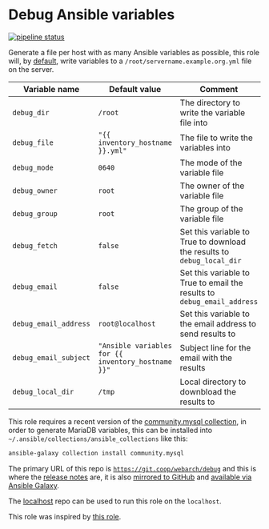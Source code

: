 # Debug Ansible variables

[![pipeline status](https://git.coop/webarch/debug/badges/master/pipeline.svg)](https://git.coop/webarch/debug/-/commits/master)

Generate a file per host with as many Ansible variables as possible, this role will, by [default](defaults/main.yml), write variables to a `/root/servername.example.org.yml` file on the server.

| Variable name         | Default value                                      | Comment                                                                 |
|-----------------------|----------------------------------------------------|-------------------------------------------------------------------------|
| `debug_dir`           | `/root`                                            | The directory to write the variable file into                           |
| `debug_file`          | `"{{ inventory_hostname }}.yml"`                   | The file to write the variables into                                    |
| `debug_mode`          | `0640`                                             | The mode of the variable file                                           |
| `debug_owner`         | `root`                                             | The owner of the variable file                                          |
| `debug_group`         | `root`                                             | The group of the variable file                                          |
| `debug_fetch`         | `false`                                            | Set this variable to True to download the results to `debug_local_dir`  |
| `debug_email`         | `false`                                            | Set this variable to True to email the results to `debug_email_address` |
| `debug_email_address` | `root@localhost`                                   | Set this variable to the email address to send results to               |
| `debug_email_subject` | `"Ansible variables for {{ inventory_hostname }}"` | Subject line for the email with the results                             |
| `debug_local_dir`     | `/tmp`                                             | Local directory to downbload the results to                             |

This role requires a recent version of the [community.mysql collection](https://docs.ansible.com/ansible/latest/collections/community/mysql/), in order to generate MariaDB variables, this can be installed into `~/.ansible/collections/ansible_collections` like this:

```bash
ansible-galaxy collection install community.mysql
```

The primary URL of this repo is [`https://git.coop/webarch/debug`](https://git.coop/webarch/debug) and this is where the [release notes](https://git.coop/webarch/debug/-/releases) are, it is also [mirrored to GitHub](https://github.com/webarch-coop/ansible-role-debug) and [available via Ansible Galaxy](https://galaxy.ansible.com/chriscroome/debug).

The [localhost](https://git.coop/webarch/localhost) repo can be used to run this role on the `localhost`.

This role was inspired by [this role](https://github.com/f500/ansible-dumpall).
